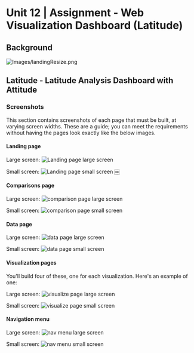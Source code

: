 # Unit 12 | Assignment - Web Visualization Dashboard (Latitude)

## Background


![Images/landingResize.png](SC/largesum.png)

## Latitude - Latitude Analysis Dashboard with Attitude
### Screenshots

This section contains screenshots of each page that must be built, at varying screen widths. These are a guide; you can meet the requirements without having the pages look exactly like the below images.

#### Landing page

Large screen:
![Landing page large screen](SC/largesum.png)

Small screen:
![Landing page small screen](SC/smallsum.png)
￼

#### Comparisons page

Large screen:
![comparison page large screen](SC/comparelarge.png)

Small screen:
![comparison page small screen](SC/comparesmall.png)

#### Data page

Large screen:
![data page large screen](SC/datalarge.png)

Small screen:
![data page small screen](SC/datasmall.png)

#### Visualization pages

You'll build four of these, one for each visualization. Here's an example of one:

Large screen:
![visualize page large screen](SC/templarge.png)

Small screen:
![visualize page small screen](SC/tempsmall.png)

#### Navigation menu

Large screen:
![nav menu large screen](SC/navlarge.png)

Small screen:
![nav menu small screen](SC/navsmall.png)
